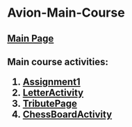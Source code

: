 # Avion-Main-Course

 <h2><a href="https://rayleigh17.github.io/Avion-Main-Course/" target="blank">Main Page</a><h2>

Main course activities:
  1. <a href="https://rayleigh17.github.io/Avion-Main-Course/Assignment1/index.html" target="_blank">Assignment1</a>
  2. <a href="https://rayleigh17.github.io/Avion-Main-Course/LetterActivity/index.html" target="_blank">LetterActivity</a>
  3. <a href="https://rayleigh17.github.io/Avion-Main-Course/TributePage/index.html" target="_blank">TributePage</a>
  4. <a href="https://rayleigh17.github.io/Avion-Main-Course/ChessBoardActivity/index.html" target="_blank">ChessBoardActivity</a>
